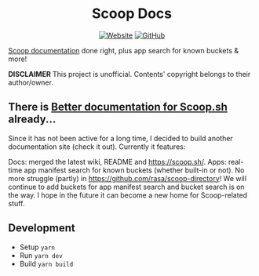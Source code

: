 <h1 align="center">Scoop Docs</h1>

<div align="center">

[![Website](https://img.shields.io/website/https/scoop-docs.now.sh.svg?style=for-the-badge)](https://scoop-docs.now.sh/)
[![GitHub](https://img.shields.io/github/license/kidonng/scoop-docs.svg?style=for-the-badge)](./LICENSE)

</div>

[Scoop documentation](https://github.com/lukesampson/scoop/wiki) done right, plus app search for known buckets & more!

**DISCLAIMER** This project is unofficial. Contents' copyright belongs to their author/owner.

## There is [Better documentation for Scoop.sh](https://github.com/pakeweb/scoop.sh) already...

Since it has not been active for a long time, I decided to build another documentation site (check it out). Currently it features:

Docs: merged the latest wiki, README and https://scoop.sh/.
Apps: real-time app manifest search for known buckets (whether built-in or not). No more struggle (partly) in https://github.com/rasa/scoop-directory!
We will continue to add buckets for app manifest search and bucket search is on the way. I hope in the future it can become a new home for Scoop-related stuff.

## Development

- Setup `yarn`
- Run `yarn dev`
- Build `yarn build`
